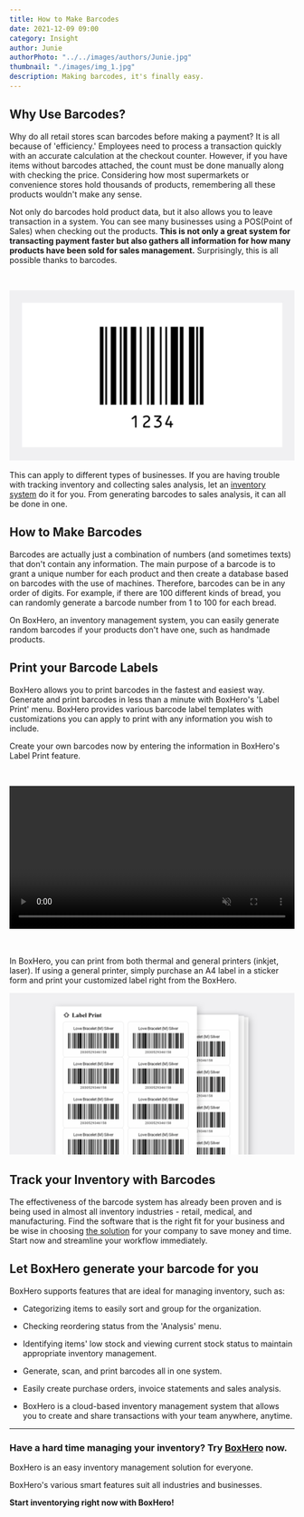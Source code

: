 ```yaml
---
title: How to Make Barcodes
date: 2021-12-09 09:00
category: Insight
author: Junie
authorPhoto: "../../images/authors/Junie.jpg"
thumbnail: "./images/img_1.jpg"
description: Making barcodes, it's finally easy.
---
```


## Why Use Barcodes?

Why do all retail stores scan barcodes before making a payment? It is all because of 'efficiency.' Employees need to process a transaction quickly with an accurate calculation at the checkout counter. However, if you have items without barcodes attached, the count must be done manually along with checking the price. Considering how most supermarkets or convenience stores hold thousands of products, remembering all these products wouldn't make any sense.

Not only do barcodes hold product data, but it also allows you to leave transaction in a system. You can see many businesses using a POS(Point of Sales) when checking out the products. **This is not only a great system for transacting payment faster but also gathers all information for how many products have been sold for sales management.** Surprisingly, this is all possible thanks to barcodes. 

<br/>

![Example of a barcode](images/img_2.jpg)

This can apply to different types of businesses. If you are having trouble with tracking inventory and collecting sales analysis, let an [inventory system](https://www.boxhero-app.com/en/) do it for you. From generating barcodes to sales analysis, it can all be done in one. 

## How to Make Barcodes 

Barcodes are actually just a combination of numbers (and sometimes texts) that don't contain any information. The main purpose of a barcode is to grant a unique number for each product and then create a database based on barcodes with the use of machines. Therefore, barcodes can be in any order of digits. For example, if there are 100 different kinds of bread, you can randomly generate a barcode number from 1 to 100 for each bread. 

On BoxHero, an inventory management system, you can easily generate random barcodes if your products don't have one, such as handmade products. 

## Print your Barcode Labels

BoxHero allows you to print barcodes in the fastest and easiest way. Generate and print barcodes in less than a minute with BoxHero's 'Label Print' menu. BoxHero provides various barcode label templates with customizations you can apply to print with any information you wish to include.

Create your own barcodes now by entering the information in BoxHero's Label Print feature.

<br/>

<video src="images/img_3.mp4" style="width:100%" muted autoplay loop playsinline></video>
<invisible></invisible>

<br/>

In BoxHero, you can print from both thermal and general printers (inkjet, laser). If using a general printer, simply purchase an A4 label in a sticker form and print your customized label right from the BoxHero. 

![Print barcode in any shape and size](images/img_4.png)

## Track your Inventory with Barcodes

The effectiveness of the barcode system has already been proven and is being used in almost all inventory industries - retail, medical, and manufacturing. Find the software that is the right fit for your business and be wise in choosing [the solution](https://www.boxhero-app.com/en/) for your company to save money and time. Start now and streamline your workflow immediately.

## Let BoxHero generate your barcode for you

BoxHero supports features that are ideal for managing inventory, such as:

- Categorizing items to easily sort and group for the organization. 

- Checking reordering status from the 'Analysis' menu.

- Identifying items' low stock and viewing current stock status to maintain appropriate inventory management.

- Generate, scan, and print barcodes all in one system.

- Easily create purchase orders, invoice statements and sales analysis.

- BoxHero is a cloud-based inventory management system that allows you to create and share transactions with your team anywhere, anytime.

<hr/>

### Have a hard time managing your inventory? Try [BoxHero](https://www.boxhero-app.com/en/) now.

BoxHero is an easy inventory management solution for everyone.

BoxHero's various smart features suit all industries and businesses.

**Start inventorying right now with BoxHero!**
